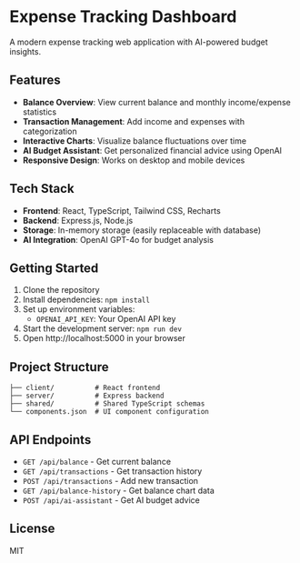 # Expense Tracking Dashboard

A modern expense tracking web application with AI-powered budget insights.

## Features

- **Balance Overview**: View current balance and monthly income/expense statistics
- **Transaction Management**: Add income and expenses with categorization
- **Interactive Charts**: Visualize balance fluctuations over time
- **AI Budget Assistant**: Get personalized financial advice using OpenAI
- **Responsive Design**: Works on desktop and mobile devices

## Tech Stack

- **Frontend**: React, TypeScript, Tailwind CSS, Recharts
- **Backend**: Express.js, Node.js
- **Storage**: In-memory storage (easily replaceable with database)
- **AI Integration**: OpenAI GPT-4o for budget analysis

## Getting Started

1. Clone the repository
2. Install dependencies: `npm install`
3. Set up environment variables:
   - `OPENAI_API_KEY`: Your OpenAI API key
4. Start the development server: `npm run dev`
5. Open http://localhost:5000 in your browser

## Project Structure

```
├── client/          # React frontend
├── server/          # Express backend
├── shared/          # Shared TypeScript schemas
└── components.json  # UI component configuration
```

## API Endpoints

- `GET /api/balance` - Get current balance
- `GET /api/transactions` - Get transaction history
- `POST /api/transactions` - Add new transaction
- `GET /api/balance-history` - Get balance chart data
- `POST /api/ai-assistant` - Get AI budget advice

## License

MIT